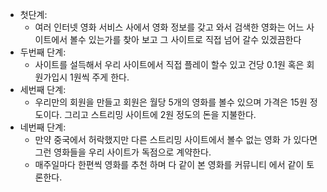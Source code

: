 - 첫단계:
    - 여러 인터넷 영화 서비스 사에서 영화 정보를 갖고 와서 검색한 영화는 어느 사이트에서 볼수 있는가를 찾아 보고 그 사이트로 직접 넘어 갈수 있겠끔한다
- 두번째 단계:
    - 사이트를 설득해서 우리 사이트에서 직접 플레이 할수 있고 건당 0.1원 혹은 회원가입시 1원씩 주게 한다.
- 세번째 단계:
    - 우리만의 회원을 만들고 회원은 월당 5개의 영화를 볼수 있으며 가격은 15원 정도이다. 그리고 스트리밍 사이트에 2원 정도의 돈을 지불한다.
- 네번째 단계:
    - 만약 중국에서 허락했지만 다른 스트리밍 사이트에서 볼수 없는 영화 가 있다면 그런 영화들을 우리 사이트가 독점으로 계약한다.
    - 매주일마다 한편씩 영화를 추천 하며 다 같이 본 영화를 커뮤니티 에서 같이 토론한다.
